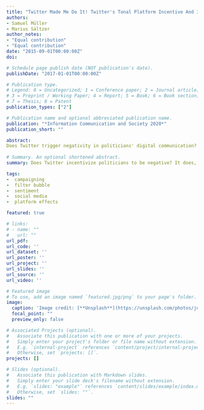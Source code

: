 ```yaml
---
title: "Twitter Made Me Do It! Twitter's Tonal Platform Incentive And Its Effect On Online Campaigning"
authors:
- Samuel Müller
- Marius Sältzer
author_notes:
- "Equal contribution"
- "Equal contribution"
date: "2015-09-01T00:00:00Z"
doi: 

# Schedule page publish date (NOT publication's date).
publishDate: "2017-01-01T00:00:00Z"

# Publication type.
# Legend: 0 = Uncategorized; 1 = Conference paper; 2 = Journal article;
# 3 = Preprint / Working Paper; 4 = Report; 5 = Book; 6 = Book section;
# 7 = Thesis; 8 = Patent
publication_types: ["2"]

# Publication name and optional abbreviated publication name.
publication: "*Information Communication and Society 2020*"
publication_short: ""

abstract: 
Does Twitter trigger negativity in politicians' digital communication? On social media direct feedback mechanisms like retweets or likes signal to politicians which message and tone are popular. Current research suggests that negative language increases the number of retweets a single tweet receives, indicating preferences for negativity in the audience on Twitter. However, it remains unclear whether politicians adapt to the platform logic of Twitter or simply follow the rules determined by the broader political context, namely the state of their electoral race. We use sentiment analysis to measure the tone used by 342 candidates in 97,909 tweets in their Twitter campaign in the 2018 midterm elections for the U.S. House of Representatives. We map the ideological structure of each politician's filter bubble using IRT scaling of the her follower network. We can show that the feedback that candidates receive creates an incentive to use negativity. The size and direction of the tonal incentive depends on the ideological composition of the candidate's filter bubble. Unexpectedly, the platform-specific incentive does not affect the tone used by candidates in their Twitter campaigns. Instead we find that the tone is affected by characteristics of the electoral race. We show that our findings are not dependent on our sentiment measurement by validating our results using hand coding and machine learning.  
 
# Summary. An optional shortened abstract.
summary: Does Twitter incentivize politicians to be negative? It does, but they don't follow this incentive.

tags:
-  campaigning
-  filter bubble
-  sentiment
-  social media
-  platform effects

featured: true

# links:
# - name: ""
#   url: ""
url_pdf: 
url_code: ''
url_dataset: ''
url_poster: ''
url_project: ''
url_slides: ''
url_source: ''
url_video: ''

# Featured image
# To use, add an image named `featured.jpg/png` to your page's folder. 
image:
  caption: 'Image credit: [**Unsplash**](https://unsplash.com/photos/jdD8gXaTZsc)'
  focal_point: ""
  preview_only: false

# Associated Projects (optional).
#   Associate this publication with one or more of your projects.
#   Simply enter your project's folder or file name without extension.
#   E.g. `internal-project` references `content/project/internal-project/index.md`.
#   Otherwise, set `projects: []`.
projects: []

# Slides (optional).
#   Associate this publication with Markdown slides.
#   Simply enter your slide deck's filename without extension.
#   E.g. `slides: "example"` references `content/slides/example/index.md`.
#   Otherwise, set `slides: ""`.
slides: ""
---
```




